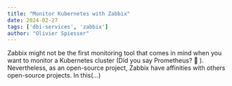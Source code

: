 ```yaml
---
title: "Monitor Kubernetes with Zabbix"
date: 2024-02-27
tags: ['dbi-services', 'zabbix']
author: "Olivier Spiesser"
---
```

Zabbix might not be the first monitoring tool that comes in mind when you want to monitor a Kubernetes cluster (Did you say Prometheus? 🙂 ). Nevertheless, as an open-source project, Zabbix have affinities with others open-source projects. In this(…)